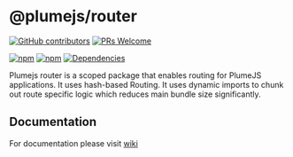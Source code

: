 # @plumejs/router

[![GitHub contributors](https://img.shields.io/github/contributors/kiranmantha/plumejs-router)](https://GitHub.com/KiranMantha/plumejs-router/graphs/contributors/) [![PRs Welcome](https://img.shields.io/badge/PRs-welcome-brightgreen.svg)](https://GitHub.com/KiranMantha/plumejs-router/pulls)

[![npm](https://img.shields.io/npm/dw/@plumejs/router)](https://www.npmjs.com/package/@plumejs/router) [![npm](https://img.shields.io/npm/v/@plumejs/router)](https://www.npmjs.com/package/@plumejs/router) [![Dependencies](https://img.shields.io/badge/Dependencies-%40plumejs%2Fcore-green)](https://GitHub.com/KiranMantha/plumejs)

Plumejs router is a scoped package that enables routing for PlumeJS applications. It uses hash-based Routing. It uses dynamic imports to chunk out route specific logic which reduces main bundle size significantly.

## Documentation

For documentation please visit [wiki](https://github.com/KiranMantha/plumejs-router/wiki)
